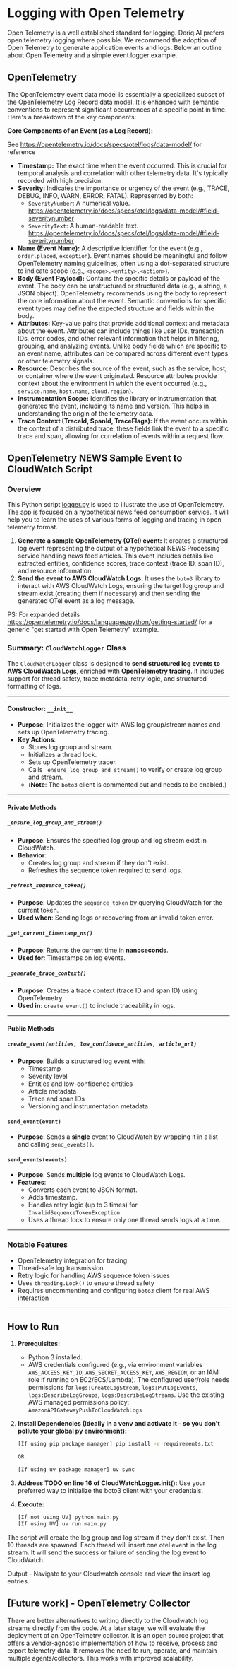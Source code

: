 # Logging with Open Telemetry

Open Telemetry is a well established standard for logging.
Deriq.AI prefers open telemetry logging where possible.
We recommend the adoption of Open Telemetry to generate application events and logs. Below an outline about Open Telemetry and a simple event logger example.

## OpenTelemetry

The OpenTelemetry event data model is essentially a specialized subset of the OpenTelemetry Log Record data model. It is enhanced with semantic conventions to represent significant occurrences at a specific point in time. Here's a breakdown of the key components:

**Core Components of an Event (as a Log Record):**

See <https://opentelemetry.io/docs/specs/otel/logs/data-model/> for reference

* **Timestamp:** The exact time when the event occurred. This is crucial for temporal analysis and correlation with other telemetry data. It's typically recorded with high precision.
* **Severity:** Indicates the importance or urgency of the event (e.g., TRACE, DEBUG, INFO, WARN, ERROR, FATAL). Represented by both:
  * `SeverityNumber`: A numerical value. <https://opentelemetry.io/docs/specs/otel/logs/data-model/#field-severitynumber>
  * `SeverityText`: A human-readable text. <https://opentelemetry.io/docs/specs/otel/logs/data-model/#field-severitynumber>
* **Name (Event Name):** A descriptive identifier for the event (e.g., `order.placed`, `exception`). Event names should be meaningful and follow OpenTelemetry naming guidelines, often using a dot-separated structure to indicate scope (e.g., `<scope>.<entity>.<action>`).
* **Body (Event Payload):** Contains the specific details or payload of the event. The body can be unstructured or structured data (e.g., a string, a JSON object). OpenTelemetry recommends using the body to represent the core information about the event. Semantic conventions for specific event types may define the expected structure and fields within the body.
* **Attributes:** Key-value pairs that provide additional context and metadata about the event. Attributes can include things like user IDs, transaction IDs, error codes, and other relevant information that helps in filtering, grouping, and analyzing events. Unlike body fields which are specific to an event name, attributes can be compared across different event types or other telemetry signals.
* **Resource:** Describes the source of the event, such as the service, host, or container where the event originated. Resource attributes provide context about the environment in which the event occurred (e.g., `service.name`, `host.name`, `cloud.region`).
* **Instrumentation Scope:** Identifies the library or instrumentation that generated the event, including its name and version. This helps in understanding the origin of the telemetry data.
* **Trace Context (TraceId, SpanId, TraceFlags):** If the event occurs within the context of a distributed trace, these fields link the event to a specific trace and span, allowing for correlation of events within a request flow.

## OpenTelemetry NEWS Sample Event to CloudWatch Script

### Overview

This Python script [logger.py](./logger.py) is used to illustrate the use of OpenTelemetry. The app is focused on a hypothetical news feed consumption service. It will help you to learn the uses of various forms of logging and tracing in open telemetry format.

1. **Generate a sample OpenTelemetry (OTel) event:** It creates a structured log event representing the output of a hypothetical NEWS Processing service handling news feed articles. This event includes details like extracted entities, confidence scores, trace context (trace ID, span ID), and resource information.
2. **Send the event to AWS CloudWatch Logs:** It uses the `boto3` library to interact with AWS CloudWatch Logs, ensuring the target log group and stream exist (creating them if necessary) and then sending the generated OTel event as a log message.

PS: For expanded details <https://opentelemetry.io/docs/languages/python/getting-started/> for a generic "get started with Open Telemetry" example.

### **Summary: `CloudWatchLogger` Class**

The `CloudWatchLogger` class is designed to **send structured log events to AWS CloudWatch Logs**, enriched with **OpenTelemetry tracing**. It includes support for thread safety, trace metadata, retry logic, and structured formatting of logs.

---

#### **Constructor: `__init__`**

* **Purpose**: Initializes the logger with AWS log group/stream names and sets up OpenTelemetry tracing.
* **Key Actions**:
  * Stores log group and stream.
  * Initializes a thread lock.
  * Sets up OpenTelemetry tracer.
  * Calls `_ensure_log_group_and_stream()` to verify or create log group and stream.
  * (**Note**: The `boto3` client is commented out and needs to be enabled.)

---

#### **Private Methods**

##### **`_ensure_log_group_and_stream()`**

* **Purpose**: Ensures the specified log group and log stream exist in CloudWatch.
* **Behavior**:
  * Creates log group and stream if they don't exist.
  * Refreshes the sequence token required to send logs.

##### **`_refresh_sequence_token()`**

* **Purpose**: Updates the `sequence_token` by querying CloudWatch for the current token.
* **Used when**: Sending logs or recovering from an invalid token error.

##### **`_get_current_timestamp_ns()`**

* **Purpose**: Returns the current time in **nanoseconds**.
* **Used for**: Timestamps on log events.

##### **`_generate_trace_context()`**

* **Purpose**: Creates a trace context (trace ID and span ID) using OpenTelemetry.
* **Used in**: `create_event()` to include traceability in logs.

---

#### **Public Methods**

##### **`create_event(entities, low_confidence_entities, article_url)`**

* **Purpose**: Builds a structured log event with:
  * Timestamp
  * Severity level
  * Entities and low-confidence entities
  * Article metadata
  * Trace and span IDs
  * Versioning and instrumentation metadata

#### **`send_event(event)`**

* **Purpose**: Sends a **single** event to CloudWatch by wrapping it in a list and calling `send_events()`.

#### **`send_events(events)`**

* **Purpose**: Sends **multiple** log events to CloudWatch Logs.
* **Features**:
  * Converts each event to JSON format.
  * Adds timestamp.
  * Handles retry logic (up to 3 times) for `InvalidSequenceTokenException`.
  * Uses a thread lock to ensure only one thread sends logs at a time.

---

### **Notable Features**

* OpenTelemetry integration for tracing
* Thread-safe log transmission
* Retry logic for handling AWS sequence token issues
* Uses `threading.Lock()` to ensure thread safety
* Requires uncommenting and configuring `boto3` client for real AWS interaction

---

## How to Run

1. **Prerequisites:**

    * Python 3 installed.
    * AWS credentials configured (e.g., via environment variables `AWS_ACCESS_KEY_ID`, `AWS_SECRET_ACCESS_KEY`, `AWS_REGION`, or an IAM role if running on EC2/ECS/Lambda). The configured user/role needs permissions for `logs:CreateLogStream`, `logs:PutLogEvents`, `logs:DescribeLogGroups`, `logs:DescribeLogStreams`. Use the existing AWS managed permissions policy: `AmazonAPIGatewayPushToCloudWatchLogs`

2. **Install Dependencies (Ideally in a venv and activate it - so you don't pollute your global py environment):**

    ```bash
    [If using pip package manager] pip install -r requirements.txt

    OR

    [If using uv package manager] uv sync
    ```

3. **Address TODO on line 16 of CloudWatchLogger.init():** Use your preferred way to initialize the boto3 client with your credentials.

4. **Execute:**

    ```bash
    [If not using UV] python main.py
    [If using UV] uv run main.py
    ```

The script will create the log group and log stream if they don't exist. Then 10 threads are spawned. Each thread will insert one otel event in the log stream. It will send the success or failure of sending the log event to CloudWatch.

Output - Navigate to your Cloudwatch console and view the insert log entries.

## [Future work] - OpenTelemetry Collector

There are better alternatives to writing directly to the Cloudwatch log streams directly from the code. At a later stage, we will evaluate the deployment of an OpenTelmetry collector. It is an open source project that offers a vendor-agnostic implementation of how to receive, process and export telemetry data. It removes the need to run, operate, and maintain multiple agents/collectors. This works with improved scalability.

